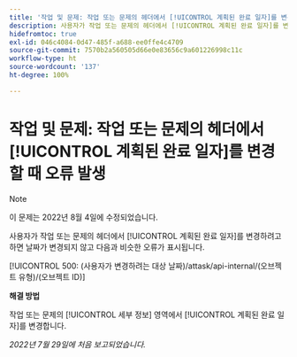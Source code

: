 ```yaml
---
title: '작업 및 문제: 작업 또는 문제의 헤더에서 [!UICONTROL 계획된 완료 일자]를 변경할 때 오류 발생'
description: 사용자가 작업 또는 문제의 헤더에서 [!UICONTROL 계획된 완료 일자]를 변경하려고 하면 날짜가 변경되지 않고 오류가 표시됩니다.
hidefromtoc: true
exl-id: 046c4084-0d47-485f-a688-ee0ffe4c4709
source-git-commit: 7570b2a560505d66e0e83656c9a601226998c11c
workflow-type: ht
source-wordcount: '137'
ht-degree: 100%

---
```


# 작업 및 문제: 작업 또는 문제의 헤더에서 [!UICONTROL 계획된 완료 일자]를 변경할 때 오류 발생

>[!NOTE]
>
>이 문제는 2022년 8월 4일에 수정되었습니다.

사용자가 작업 또는 문제의 헤더에서 [!UICONTROL 계획된 완료 일자]를 변경하려고 하면 날짜가 변경되지 않고 다음과 비슷한 오류가 표시됩니다.

[!UICONTROL 500: (사용자가 변경하려는 대상 날짜)/attask/api-internal/(오브젝트 유형)/(오브젝트 ID)]

**해결 방법**

작업 또는 문제의 [!UICONTROL 세부 정보] 영역에서 [!UICONTROL 계획된 완료 일자]를 변경합니다.

_2022년 7월 29일에 처음 보고되었습니다._
